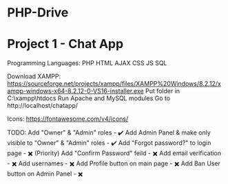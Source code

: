# PHP-Drive

# Project 1 - Chat App
Programming Languages:
PHP
HTML
AJAX
CSS
JS
SQL

Download XAMPP: https://sourceforge.net/projects/xampp/files/XAMPP%20Windows/8.2.12/xampp-windows-x64-8.2.12-0-VS16-installer.exe
Put folder in C:\xampp\htdocs
Run Apache and MySQL modules
Go to http://localhost/chatapp/

Icons: https://fontawesome.com/v4/icons/

TODO:
Add "Owner" & "Admin" roles - ✔️
Add Admin Panel & make only visible to "Owner" & "Admin" roles - ✔️
Add "Forgot password?" to login page - ✖️ (Priority)
Add "Confirm Password" feild - ✖️
Add email verification - ✖️
Add usernames - ✖️
Add Profile button on main page - ✖️
Add Ban User button on Admin Panel - ✖️
